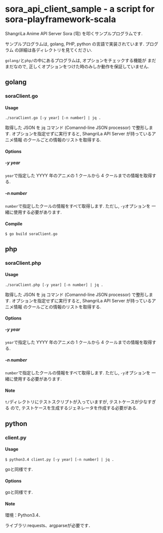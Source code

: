sora_api_client_sample - a script for sora-playframework-scala
===============================================================

ShangriLa Anime API Server Sora (穹) を叩くサンプルプログラムです.

サンプルプログラムは, golang, PHP, python の言語で実装されています. プログラム
の詳細は各ディレクトリを見てください.

`golang/`と`php/`の中にあるプログラムは, オプションをチェックする機能が
まだまだなので, 正しくオプションをつけた時のみしか動作を保証していません.

golang
-------

### soraClient.go

#### Usage

```
./soraClient.go [-y year] [-n number] | jq .
```

取得した JSON を jq コマンド (Comannd-line JSON processor) で整形します.
オプションを指定せずに実行すると, ShangriLa API Server が持っているアニメ情報
のクールごとの情報のリストを取得する.

#### Options

##### -y year

`year`で指定した YYYY 年のアニメの 1 クールから 4 クールまでの情報を取得する.

##### -n number

`number`で指定したクールの情報をすべて取得します. ただし, `-y`オプションを
一緒に使用する必要があります.

#### Compile

```
$ go build soraClient.go
```

php
------

### soraClient.php

#### Usage

```
./soraClient.php [-y year] [-n number] | jq .
```

取得した JSON を jq コマンド (Comannd-line JSON processor) で整形します.
オプションを指定せずに実行すると, ShangriLa API Server が持っているアニメ情報
のクールごとの情報のリストを取得する.

#### Options

##### -y year

`year`で指定した YYYY 年のアニメの 1 クールから 4 クールまでの情報を取得する.

##### -n number

`number`で指定したクールの情報をすべて取得します. ただし, `-y`オプションを
一緒に使用する必要があります.

#### Note

`t/`ディレクトリにテストスクリプトが入っていますが, テストケースが少なすぎる
ので, テストケースを生成するジェネレータを作成する必要がある.



python
-------

### client.py

#### Usage

```
$ python3.4 client.py [-y year] [-n number] | jq .
```

goと同様です.

#### Options

goと同様です.

#### Note

環境：Python3.4．

ライブラリ:requests、argparseが必要です．

